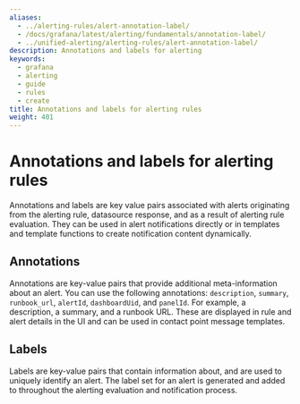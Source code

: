 ```yaml
---
aliases:
  - ../alerting-rules/alert-annotation-label/
  - /docs/grafana/latest/alerting/fundamentals/annotation-label/
  - ../unified-alerting/alerting-rules/alert-annotation-label/
description: Annotations and labels for alerting
keywords:
  - grafana
  - alerting
  - guide
  - rules
  - create
title: Annotations and labels for alerting rules
weight: 401
---
```


# Annotations and labels for alerting rules

Annotations and labels are key value pairs associated with alerts originating from the alerting rule, datasource response, and as a result of alerting rule evaluation. They can be used in alert notifications directly or in templates and template functions to create notification content dynamically.

## Annotations

Annotations are key-value pairs that provide additional meta-information about an alert. You can use the following annotations: `description`, `summary`, `runbook_url`, `alertId`, `dashboardUid`, and `panelId`. For example, a description, a summary, and a runbook URL. These are displayed in rule and alert details in the UI and can be used in contact point message templates.

## Labels

Labels are key-value pairs that contain information about, and are used to uniquely identify an alert. The label set for an alert is generated and added to throughout the alerting evaluation and notification process.
